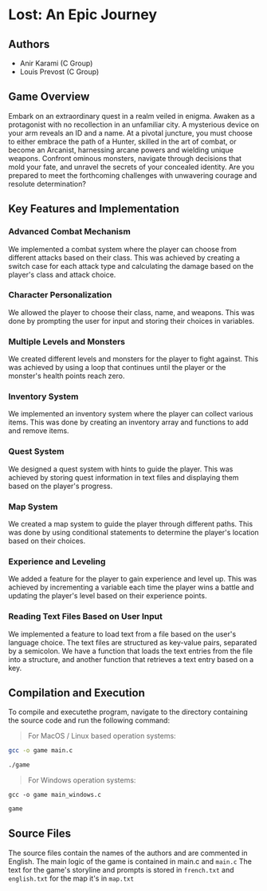 # Lost: An Epic Journey

## Authors
- Anir Karami (C Group)
- Louis Prevost (C Group)

## Game Overview
Embark on an extraordinary quest in a realm veiled in enigma. Awaken as a protagonist with no recollection in an unfamiliar city. A mysterious device on your arm reveals an ID and a name. At a pivotal juncture, you must choose to either embrace the path of a Hunter, skilled in the art of combat, or become an Arcanist, harnessing arcane powers and wielding unique weapons. Confront ominous monsters, navigate through decisions that mold your fate, and unravel the secrets of your concealed identity. Are you prepared to meet the forthcoming challenges with unwavering courage and resolute determination?

## Key Features and Implementation

### Advanced Combat Mechanism
We implemented a combat system where the player can choose from different attacks based on their class. This was achieved by creating a switch case for each attack type and calculating the damage based on the player's class and attack choice.

### Character Personalization
We allowed the player to choose their class, name, and weapons. This was done by prompting the user for input and storing their choices in variables.

### Multiple Levels and Monsters
We created different levels and monsters for the player to fight against. This was achieved by using a loop that continues until the player or the monster's health points reach zero.

### Inventory System
We implemented an inventory system where the player can collect various items. This was done by creating an inventory array and functions to add and remove items.

### Quest System
We designed a quest system with hints to guide the player. This was achieved by storing quest information in text files and displaying them based on the player's progress.

### Map System
We created a map system to guide the player through different paths. This was done by using conditional statements to determine the player's location based on their choices.

### Experience and Leveling
We added a feature for the player to gain experience and level up. This was achieved by incrementing a variable each time the player wins a battle and updating the player's level based on their experience points.

### Reading Text Files Based on User Input
We implemented a feature to load text from a file based on the user's language choice. The text files are structured as key-value pairs, separated by a semicolon. We have a function that loads the text entries from the file into a structure, and another function that retrieves a text entry based on a key.

## Compilation and Execution 
  To compile and executethe program, navigate to the directory containing the source code and run the following command:

   > For MacOS / Linux based operation systems:

   ```bash 
   gcc -o game main.c
   ```
   ```bash 
   ./game 
   ```

   > For Windows operation systems:
   ```
   gcc -o game main_windows.c
   ```
   ```bash 
   game 
   ```


  ## Source Files
The source files contain the names of the authors and are commented in English. The main logic of the game is contained in  main.c and     ```main.c``` The text for the game's storyline and prompts is stored in     ```french.txt``` and  ```english.txt``` for the map it's in ```map.txt```


